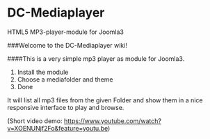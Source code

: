 # DC-Mediaplayer
HTML5 MP3-player-module for Joomla3

###Welcome to the DC-Mediaplayer wiki!

####This is a very simple mp3 player as module for Joomla3.

1. Install the module
2. Choose a mediafolder and theme
3. Done

It will list all mp3 files from the given Folder and show them in a nice responsive interface to play and browse.

(Short video demo: https://www.youtube.com/watch?v=XOENUNjf2Fo&feature=youtu.be)
